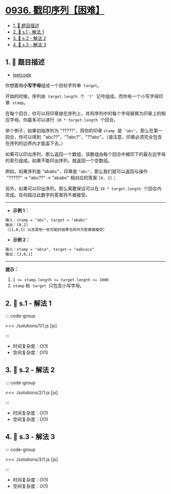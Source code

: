# [0936. 戳印序列【困难】](https://github.com/tnotesjs/TNotes.leetcode/tree/main/notes/0936.%20%E6%88%B3%E5%8D%B0%E5%BA%8F%E5%88%97%E3%80%90%E5%9B%B0%E9%9A%BE%E3%80%91)

<!-- region:toc -->

- [1. 📝 题目描述](#1--题目描述)
- [2. 🎯 s.1 - 解法 1](#2--s1---解法-1)
- [3. 🎯 s.2 - 解法 2](#3--s2---解法-2)
- [4. 🎯 s.3 - 解法 3](#4--s3---解法-3)

<!-- endregion:toc -->

## 1. 📝 题目描述

- [leetcode](https://leetcode.cn/problems/stamping-the-sequence/)

你想要用**小写字母**组成一个目标字符串  `target`。

开始的时候，序列由  `target.length`  个  `'?'`  记号组成。而你有一个小写字母印章  `stamp`。

在每个回合，你可以将印章放在序列上，并将序列中的每个字母替换为印章上的相应字母。你最多可以进行  `10 * target.length`  个回合。

举个例子，如果初始序列为 "?????"，而你的印章 `stamp`  是  `"abc"`，那么在第一回合，你可以得到  "abc??"、"?abc?"、"??abc"。（请注意，印章必须完全包含在序列的边界内才能盖下去。）

如果可以印出序列，那么返回一个数组，该数组由每个回合中被印下的最左边字母的索引组成。如果不能印出序列，就返回一个空数组。

例如，如果序列是 "ababc"，印章是 `"abc"`，那么我们就可以返回与操作  "?????" -> "abc??" -> "ababc" 相对应的答案 `[0, 2]`；

另外，如果可以印出序列，那么需要保证可以在 `10 * target.length`  个回合内完成。任何超过此数字的答案将不被接受。

---

- **示例 1：**

```txt
输入：stamp = "abc", target = "ababc"
输出：[0,2]
（[1,0,2] 以及其他一些可能的结果也将作为答案被接受）
```

- **示例 2：**

```txt
输入：stamp = "abca", target = "aabcaca"
输出：[3,0,1]
```

---

**提示：**

1.  `1 <= stamp.length <= target.length <= 1000`
2.  `stamp` 和  `target`  只包含小写字母。

## 2. 🎯 s.1 - 解法 1

::: code-group

<<< ./solutions/1/1.js [js]

:::

- 时间复杂度：$O(1)$
- 空间复杂度：$O(1)$

## 3. 🎯 s.2 - 解法 2

::: code-group

<<< ./solutions/2/1.js [js]

:::

- 时间复杂度：$O(1)$
- 空间复杂度：$O(1)$

## 4. 🎯 s.3 - 解法 3

::: code-group

<<< ./solutions/3/1.js [js]

:::

- 时间复杂度：$O(1)$
- 空间复杂度：$O(1)$
